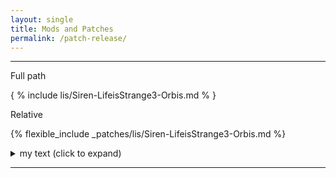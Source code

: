 ```yaml
---
layout: single
title: Mods and Patches
permalink: /patch-release/
---
```


***

Full path

{ % include lis/Siren-LifeisStrange3-Orbis.md % }

Relative

{% flexible_include _patches/lis/Siren-LifeisStrange3-Orbis.md %}

<details>
<summary> my text (click to expand) </summary>

Text

</details>

***
